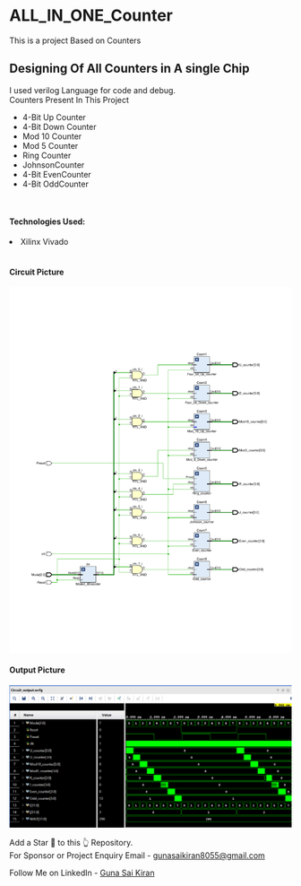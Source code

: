 # ALL_IN_ONE_Counter

This is a  project Based on Counters<br>

<h2>Designing Of All Counters in A single Chip</h2>
I used verilog Language for code and debug.<br>
Counters Present In This Project
<ul>
<li>4-Bit Up Counter</li>
  <li>4-Bit Down Counter</li>
  <li>Mod 10 Counter</li>
  <li>Mod 5 Counter</li>
  <li>Ring Counter</li>
  <li>JohnsonCounter</li>
  <li>4-Bit EvenCounter</li>
  <li>4-Bit OddCounter</li>
</ul><br>



<h4>Technologies Used:</h4>
<li>Xilinx Vivado</li><br>



<h4>Circuit Picture</h4>
<p align="center">
  <img src="https://github.com/Gunasaikiran/ALL_IN_ONE_Counter/blob/main/Pictures/schematic.pdf" >
</p>

<h4>Output Picture</h4>
<p align="center">
  <img src="https://github.com/Gunasaikiran/ALL_IN_ONE_Counter/blob/main/Pictures/Circuit%20output.png" >
</p>

Add a Star 🌟 to this 👆 Repository.<br>
For Sponsor or Project Enquiry
Email - gunasaikiran8055@gmail.com

Follow Me on
LinkedIn - <a href="https://www.linkedin.com/in/guna-sai-kiran-b526a2220/">Guna Sai Kiran</a>
